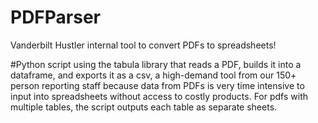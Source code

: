 # PDFParser
Vanderbilt Hustler internal tool to convert PDFs to spreadsheets!

#Python script using the tabula library that reads a PDF, builds it into a dataframe, and exports it as a csv, a high-demand tool from our 150+ person reporting staff because data from PDFs is very time intensive to input into spreadsheets without access to costly products. For pdfs with multiple tables, the script outputs each table as separate sheets.
